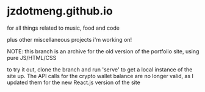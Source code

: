 # jzdotmeng.github.io

for all things related to music, food and code

plus other miscellaneous projects i'm working on!

NOTE: this branch is an archive for the old version of the portfolio site, using pure JS/HTML/CSS

to try it out, clone the branch and run 'serve' to get a local instance of the site up. The API calls for the crypto wallet balance are no longer valid, as I updated them for the new React.js version of the site
